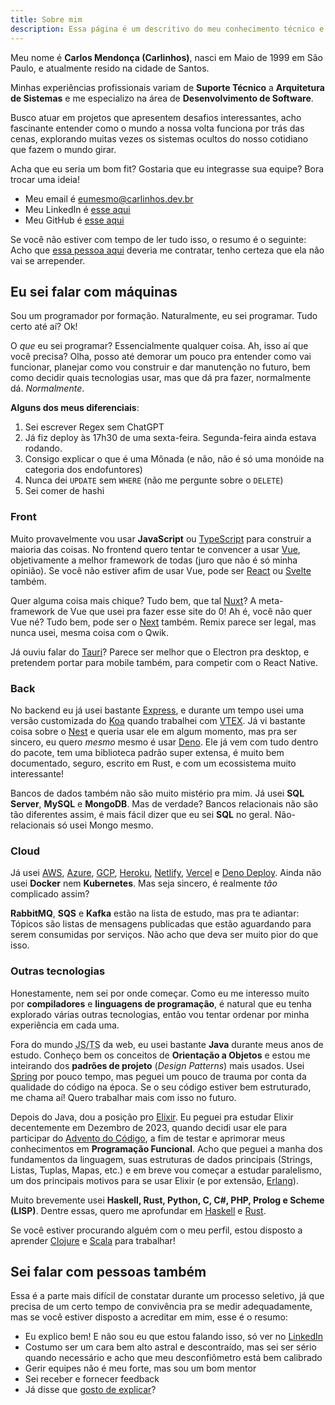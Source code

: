 ```yaml
---
title: Sobre mim
description: Essa página é um descritivo do meu conhecimento técnico e interpessoal
---
```


Meu nome é **Carlos Mendonça (Carlinhos)**, nasci em Maio de 1999 em São Paulo, e atualmente resido na cidade de Santos.

Minhas experiências profissionais variam de **Suporte Técnico** a **Arquitetura de Sistemas** e me especializo na área de **Desenvolvimento de Software**.

Busco atuar em projetos que apresentem desafios interessantes, acho fascinante entender como o mundo a nossa volta funciona por trás das cenas, explorando muitas vezes os sistemas ocultos do nosso cotidiano que fazem o mundo girar.

Acha que eu seria um bom fit? Gostaria que eu integrasse sua equipe? Bora trocar uma ideia!

- Meu email é [eumesmo@carlinhos.dev.br](mailto:eumesmo@carlinhos.dev.br)
- Meu LinkedIn é [esse aqui](https://www.linkedin.com/in/carlospellizzari/)
- Meu GitHub é [esse aqui](https://github.com/Peruibeloko)

Se você não estiver com tempo de ler tudo isso, o resumo é o seguinte: Acho que [essa pessoa aqui](https://www.linkedin.com/in/me/) deveria me contratar, tenho certeza que ela não vai se arrepender.

## Eu sei falar com máquinas

Sou um programador por formação. Naturalmente, eu sei programar. Tudo certo até aí? Ok!

O _que_ eu sei programar? Essencialmente qualquer coisa. Ah, isso aí que você precisa? Olha, posso até demorar um pouco pra entender como vai funcionar, planejar como vou construir e dar manutenção no futuro, bem como decidir quais tecnologias usar, mas que dá pra fazer, normalmente dá. _Normalmente_.

**Alguns dos meus diferenciais**:

1. Sei escrever Regex sem ChatGPT
1. Já fiz deploy às 17h30 de uma sexta-feira. Segunda-feira ainda estava rodando.
1. Consigo explicar o que é uma Mônada (e não, não é só uma monóide na categoria dos endofuntores)
1. Nunca dei `UPDATE` sem `WHERE` (não me pergunte sobre o `DELETE`)
1. Sei comer de hashi

### Front

Muito provavelmente vou usar **JavaScript** ou [TypeScript](https://www.typescriptlang.org/) para construir a maioria das coisas. No frontend quero tentar te convencer a usar [Vue](https://vuejs.org/), objetivamente a melhor framework de todas (juro que não é só minha opinião). Se você não estiver afim de usar Vue, pode ser [React](https://react.dev/) ou [Svelte](https://svelte.dev/) também.

Quer alguma coisa mais chique? Tudo bem, que tal [Nuxt](https://nuxt.com/)? A meta-framework de Vue que usei pra fazer esse site do 0! Ah é, você não quer Vue né? Tudo bem, pode ser o [Next](https://nextjs.org/) também. Remix parece ser legal, mas nunca usei, mesma coisa com o Qwik.

Já ouviu falar do [Tauri](https://tauri.app/)? Parece ser melhor que o Electron pra desktop, e pretendem portar para mobile também, para competir com o React Native.

### Back

No backend eu já usei bastante [Express](https://expressjs.com/), e durante um tempo usei uma versão customizada do [Koa](https://koajs.com/#response) quando trabalhei com [VTEX](https://vtex.com/br-pt/). Já vi bastante coisa sobre o [Nest](https://nestjs.com/) e queria usar ele em algum momento, mas pra ser sincero, eu quero _mesmo_ mesmo é usar [Deno](https://deno.com/). Ele já vem com tudo dentro do pacote, tem uma biblioteca padrão super extensa, é muito bem documentado, seguro, escrito em Rust, e com um ecossistema muito interessante!

Bancos de dados também não são muito mistério pra mim. Já usei **SQL Server**, **MySQL** e **MongoDB**. Mas de verdade? Bancos relacionais não são tão diferentes assim, é mais fácil dizer que eu sei **SQL** no geral. Não-relacionais só usei Mongo mesmo.

### Cloud

Já usei [AWS](https://aws.amazon.com/), [Azure](https://azure.microsoft.com/en-us), [GCP](https://cloud.google.com/), [Heroku](https://www.heroku.com/), [Netlify](https://www.netlify.com/), [Vercel](https://vercel.com/) e [Deno Deploy](https://deno.com/deploy). Ainda não usei **Docker** nem **Kubernetes**. Mas seja sincero, é realmente _tão_ complicado assim?

**RabbitMQ**, **SQS** e **Kafka** estão na lista de estudo, mas pra te adiantar: Tópicos são listas de mensagens publicadas que estão aguardando para serem consumidas por serviços. Não acho que deva ser muito pior do que isso.

### Outras tecnologias

Honestamente, nem sei por onde começar. Como eu me interesso muito por **compiladores** e **linguagens de programação**, é natural que eu tenha explorado várias outras tecnologias, então vou tentar ordenar por minha experiência em cada uma.

Fora do mundo <abbr title="JavaScript ou TypeScript">JS/TS</abbr> da web, eu usei bastante **Java** durante meus anos de estudo. Conheço bem os conceitos de **Orientação a Objetos** e estou me inteirando dos **padrões de projeto** (_Design Patterns_) mais usados. Usei [Spring](https://spring.io/) por pouco tempo, mas peguei um pouco de trauma por conta da qualidade do código na época. Se o seu código estiver bem estruturado, me chama aí! Quero trabalhar mais com isso no futuro.

Depois do Java, dou a posição pro [Elixir](https://elixir-lang.org/). Eu peguei pra estudar Elixir decentemente em Dezembro de 2023, quando decidi usar ele para participar do [Advento do Código](https://adventofcode.com/), a fim de testar e aprimorar meus conhecimentos em **Programação Funcional**. Acho que peguei a manha dos fundamentos da linguagem, suas estruturas de dados principais (Strings, Listas, Tuplas, Mapas, etc.) e em breve vou começar a estudar paralelismo, um dos principais motivos para se usar Elixir (e por extensão, [Erlang](https://www.erlang.org/)).

Muito brevemente usei **Haskell, Rust, Python, C, C#, PHP, Prolog e Scheme (LISP)**. Dentre essas, quero me aprofundar em [Haskell](https://www.haskell.org/) e [Rust](https://www.rust-lang.org/).

Se você estiver procurando alguém com o meu perfil, estou disposto a aprender [Clojure](https://clojure.org/) e [Scala](https://www.scala-lang.org/) para trabalhar!

## Sei falar com pessoas também

Essa é a parte mais difícil de constatar durante um processo seletivo, já que precisa de um certo tempo de convivência pra se medir adequadamente, mas se você estiver disposto a acreditar em mim, esse é o resumo:

- Eu explico bem! E não sou eu que estou falando isso, só ver no [LinkedIn](https://www.linkedin.com/in/carlospellizzari/details/recommendations/)
- Costumo ser um cara bem alto astral e descontraído, mas sei ser sério quando necessário e acho que meu desconfiômetro está bem calibrado
- Gerir equipes não é meu forte, mas sou um bom mentor
- Sei receber e fornecer feedback
- Já disse que [gosto de explicar](https://youtu.be/Bf471dYOdlw?si=Pm5DOOzVgLtQeCej&t=1789)?
<!--stackedit_data:
eyJoaXN0b3J5IjpbLTk5ODYyOTE1OF19
-->